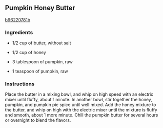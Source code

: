 ## Pumpkin Honey Butter

[b96220781b](http://allrecipes.com/recipe/pumpkin-honey-butter/)

### Ingredients

 - 1/2 cup of butter, without salt

 - 1/2 cup of honey

 - 3 tablespoon of pumpkin, raw

 - 1 teaspoon of pumpkin, raw

### Instructions

Place the butter in a mixing bowl, and whip on high speed with an electric mixer until fluffy, about 1 minute. In another bowl, stir together the honey, pumpkin, and pumpkin pie spice until well mixed. Add the honey mixture to the butter, and whip on high with the electric mixer until the mixture is fluffy and smooth, about 1 more minute. Chill the pumpkin butter for several hours or overnight to blend the flavors.